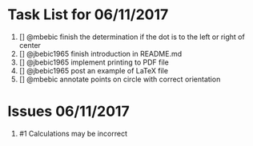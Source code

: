 # Task List for 06/11/2017

1. [] @mbebic finish the determination if the dot is to the left or right of center
1. [] @jbebic1965 finish introduction in README.md
1. [] @jbebic1965 implement printing to PDF file
1. [] @jbebic1965 post an example of LaTeX file
1. [] @mbebic annotate points on circle with correct orientation

# Issues 06/11/2017
1. #1 Calculations may be incorrect
